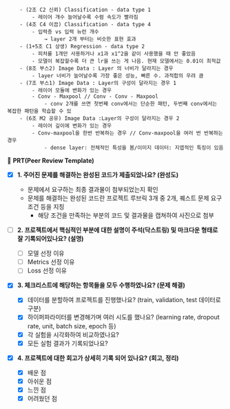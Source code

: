 
        - (2조 C2 신뢰) Classification - data type 1
            - 레이어 개수 늘어날수록 수렴 속도가 빨라짐
        - (4조 C4 이끔) Classification - data type 4
            - 입력층 vs 입력 뉴런 개수 
                → layer 2개 부터는 비슷한 표현 효과  
        - (1+5조 C1 상생) Regression - data type 2
            - 피처를 1개만 사용하거나 x1과 x1^2을 같이 사용했을 때 안 좋았음
            - 모델이 복잡할수록 더 큰 lr을 쓰는 게 나음. 현재 모델에서는 0.01이 최적값
        - (8조 부스2) Image Data : Layer 의 너비가 달라지는 경우
            - layer 너비가 늘어날수록 가장 좋은 성능, 빠른 수. 과적합의 우려 큼
        - (7조 부스1) Image Data : Layer의 구성이 달라지는 경우 1
            - 레이어 모듈에 변화가 있는 경우
            - Conv - Maxpool // Conv - Conv - Maxpool
                - conv 2개를 쓰면 첫번째 conv에서는 단순한 패턴, 두번째 conv에서는 복잡한 패턴을 학습할 수 있
        - (6조 M2 공유) Image Data :Layer의 구성이 달라지는 경우 2
            - 레이어 깊이에 변화가 있는 경우
            - Conv-maxpool을 한번 반복하는 경우 // Conv-maxpool을 여러 번 반복하는 경우
                - dense layer: 전체적인 특성을 봄/이미지 데이터: 지엽적인 특징이 있음



🔑 **PRT(Peer Review Template)**

- [X]  **1. 주어진 문제를 해결하는 완성된 코드가 제출되었나요? (완성도)**
    - 문제에서 요구하는 최종 결과물이 첨부되었는지 확인
    - 문제를 해결하는 완성된 코드란 프로젝트 루브릭 3개 중 2개, 
    퀘스트 문제 요구조건 등을 지칭
        - 해당 조건을 만족하는 부분의 코드 및 결과물을 캡쳐하여 사진으로 첨부

- [ ]  **2. 프로젝트에서 핵심적인 부분에 대한 설명이 주석(닥스트링) 및 마크다운 형태로 잘 기록되어있나요? (설명)**
    - [ ]  모델 선정 이유
    - [ ]  Metrics 선정 이유
    - [ ]  Loss 선정 이유

- [X]  **3. 체크리스트에 해당하는 항목들을 모두 수행하였나요? (문제 해결)**
    - [X]  데이터를 분할하여 프로젝트를 진행했나요? (train, validation, test 데이터로 구분)
    - [X]  하이퍼파라미터를 변경해가며 여러 시도를 했나요? (learning rate, dropout rate, unit, batch size, epoch 등)
    - [X]  각 실험을 시각화하여 비교하였나요?
    - [X]  모든 실험 결과가 기록되었나요?

- [X]  **4. 프로젝트에 대한 회고가 상세히 기록 되어 있나요? (회고, 정리)**
    - [X]  배운 점
    - [X]  아쉬운 점
    - [X]  느낀 점
    - [X]  어려웠던 점                
